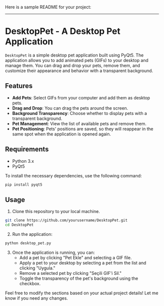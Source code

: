 Here is a sample README for your project:

---

# DesktopPet - A Desktop Pet Application

`DesktopPet` is a simple desktop pet application built using PyQt5. The application allows you to add animated pets (GIFs) to your desktop and manage them. You can drag and drop your pets, remove them, and customize their appearance and behavior with a transparent background.

## Features

- **Add Pets**: Select GIFs from your computer and add them as desktop pets.
- **Drag and Drop**: You can drag the pets around the screen.
- **Background Transparency**: Choose whether to display pets with a transparent background.
- **Pet Management**: View the list of available pets and remove them.
- **Pet Positioning**: Pets' positions are saved, so they will reappear in the same spot when the application is opened again.

## Requirements

- Python 3.x
- PyQt5

To install the necessary dependencies, use the following command:

```bash
pip install pyqt5
```

## Usage

1. Clone this repository to your local machine.

```bash
git clone https://github.com/yourusername/DesktopPet.git
cd DesktopPet
```

2. Run the application:

```bash
python desktop_pet.py
```

3. Once the application is running, you can:
   - Add a pet by clicking "Pet Ekle" and selecting a GIF file.
   - Apply a pet to your desktop by selecting a pet from the list and clicking "Uygula."
   - Remove a selected pet by clicking "Seçili GIF'i Sil."
   - Toggle the transparency of the pet's background using the checkbox.


Feel free to modify the sections based on your actual project details! Let me know if you need any changes.
